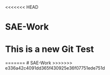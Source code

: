 <<<<<<< HEAD
# SAE-Work

<h1> This is a new Git Test</h1>
=======
# SAE-Work
>>>>>>> e336a42c4091dd365f430925e36f07751ede751d
